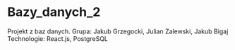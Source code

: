 # Bazy_danych_2
Projekt z baz danych.
Grupa: Jakub Grzegocki, Julian Zalewski, Jakub Bigaj
Technologie: React.js, PostgreSQL
